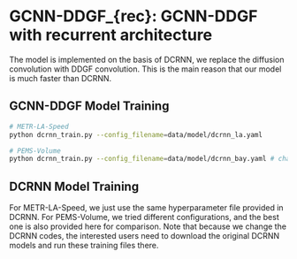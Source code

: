 # GCNN-DDGF_{rec}: GCNN-DDGF with recurrent architecture
The model is implemented on the basis of DCRNN, we replace the diffusion convolution with DDGF convolution. This is the main reason that our model is much faster than DCRNN. 

## GCNN-DDGF Model Training
```bash
# METR-LA-Speed
python dcrnn_train.py --config_filename=data/model/dcrnn_la.yaml

# PEMS-Volume
python dcrnn_train.py --config_filename=data/model/dcrnn_bay.yaml # change file name
```
## DCRNN Model Training
For METR-LA-Speed, we just use the same hyperparameter file provided in DCRNN. 
For PEMS-Volume, we tried different configurations, and the best one is also provided here for comparison. 
Note that because we change the DCRNN codes, the interested users need to download the original DCRNN models and run these training files there. 


